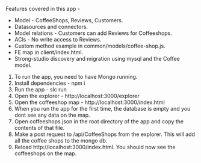 
Features covered in this app - 

* Model - CoffeeShops, Reviews, Customers.
* Datasources and connectors.
* Model relations - Customers can add Reviews for Coffeeshops.
* ACls - No write access to Reviews.
* Custom method example in common/models/coffee-shop.js. 
* FE map in client/index.html.
* Strong-studio discovery and migration using mysql and the Coffee model.



1. To run the app, you need to have Mongo running.
2. Install dependencies - npm i
3. Run the app - slc run
4. Open the explorer - http://localhost:3000/explorer
5. Open the coffeeshop map - http://localhost:3000/index.html
6. When you run the app for the first time, the database is empty and you dont see any data on the map.
7. Open coffeeshops.json in the root directory of the app and copy the contents of that file.
8. Make a post request to /api/CoffeeShops from the explorer. This will add all the coffee shops to the mongo db.
9. Reload http://localhost:3000/index.html. You should now see the coffeeshops on the map.  



